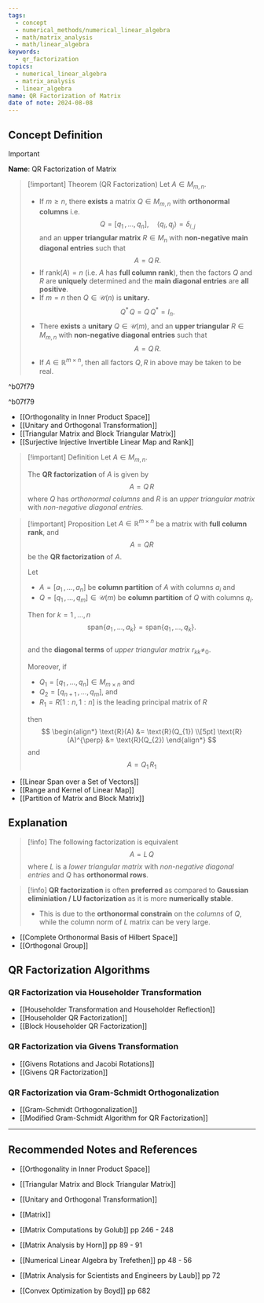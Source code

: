 ```yaml
---
tags:
  - concept
  - numerical_methods/numerical_linear_algebra
  - math/matrix_analysis
  - math/linear_algebra
keywords:
  - qr_factorization
topics:
  - numerical_linear_algebra
  - matrix_analysis
  - linear_algebra
name: QR Factorization of Matrix
date of note: 2024-08-08
---
```


## Concept Definition

>[!important]
>**Name**: QR Factorization of Matrix

>[!important] Theorem (QR Factorization)
>Let $A\in M_{m,n}$.
>
>- If $m \ge n$, there **exists** a matrix $Q\in M_{m,n}$ with **orthonormal columns** i.e. $$Q=[q_{1}\,{,}\ldots{,}\,q_{n}],\quad \left\langle q_{i},q_{j} \right\rangle = \delta_{i,j}$$ and an **upper triangular matrix** $R\in M_{n}$ with **non-negative main diagonal entries** such that $$A = Q\,R.$$
>- If $\text{rank}(A) = n$ (i.e. $A$ has **full column rank**), then the factors $Q$ and $R$ are **uniquely** determined and the **main diagonal entries** are **all positive**.  
>- If $m=n$ then $Q\in \mathcal{U}(n)$ is **unitary.** $$Q^{*}\,Q = Q\,Q^{*} = I_{n}.$$
>- There **exists** a **unitary** $Q\in \mathcal{U}(m)$, and an **upper triangular** $R\in M_{m,n}$ with **non-negative  diagonal entries** such that $$A = Q\,R.$$
>- If $A\in \mathbb{R}^{m\times n}$, then all factors $Q, R$ in above may be taken to be real.

^b07f79

^b07f79

- [[Orthogonality in Inner Product Space]]
- [[Unitary and Orthogonal Transformation]]
- [[Triangular Matrix and Block Triangular Matrix]]
- [[Surjective Injective Invertible Linear Map and Rank]]

>[!important] Definition
>Let $A\in M_{m,n}$.
>
>The **QR factorization** of $A$ is given by $$A = Q\,R$$ where $Q$ has *orthonormal columns* and $R$ is an *upper triangular matrix* with *non-negative diagonal entries.*

>[!important] Proposition
>Let $A\in \mathbb{R}^{m\times n}$ be a matrix with **full column rank**, and $$A = QR$$ be the **QR factorization** of $A$.
>
>Let  
>- $A = [a_{1}\,{,}\ldots{,}\,a_{n}]$ be **column partition** of $A$ with columns $a_{i}$ and
>- $Q = [q_{1}\,{,}\ldots{,}\,q_{m}]\in \mathcal{U}(m)$  be **column partition** of $Q$ with columns $q_{i}$.
>
> Then for $k=1\,{,}\ldots{,}\,n$
> $$
> \text{span}\left\{ a_{1}\,{,}\ldots{,}\,a_{k}  \right\} = \text{span}\left\{ q_{1}\,{,}\ldots{,}\,q_{k} \right\}. 
> $$  
>and the **diagonal terms** of *upper triangular matrix* $r_{kk} \neq_{0}$. 
>
>Moreover, if 
>- $Q_{1} = [q_{1}\,{,}\ldots{,}\,q_{n}]\in M_{m\times n}$ and 
>- $Q_{2} = [q_{n+1}\,{,}\ldots{,}\,q_{m}]$, and 
>- $R_{1} = R[1:n, 1:n]$ is the leading principal matrix of $R$
>
>then
>$$
>\begin{align*}
> \text{R}(A) &= \text{R}(Q_{1}) \\[5pt]
> \text{R}(A)^{\perp} &= \text{R}(Q_{2})
>\end{align*}
>$$
>and
>$$
>A = Q_{1}\,R_{1}
>$$

- [[Linear Span over a Set of Vectors]]
- [[Range and Kernel of Linear Map]]
- [[Partition of Matrix and Block Matrix]]


## Explanation

>[!info]
>The following factorization is equivalent
>$$
>A = L\,Q
>$$
>where $L$ is a *lower triangular matrix* with *non-negative diagonal entries* and $Q$ has **orthonormal rows**.

>[!info]
>**QR factorization** is often **preferred** as compared to **Gaussian eliminiation / LU factorization** as it is more **numerically stable**.
>- This is due to the **orthonormal constrain** on the *columns*  of $Q$, while the column norm of $L$ matrix can be very large.

- [[Complete Orthonormal Basis of Hilbert Space]]
- [[Orthogonal Group]]

## QR Factorization Algorithms

### QR Factorization via Householder Transformation

- [[Householder Transformation and Householder Reflection]]
- [[Householder QR Factorization]]
- [[Block Householder QR Factorization]]

### QR Factorization via Givens Transformation

- [[Givens Rotations and Jacobi Rotations]]
- [[Givens QR Factorization]]

### QR Factorization via Gram-Schmidt Orthogonalization

- [[Gram-Schmidt Orthogonalization]]
- [[Modified Gram-Schmidt Algorithm for QR Factorization]]


-----------
##  Recommended Notes and References

- [[Orthogonality in Inner Product Space]]


- [[Triangular Matrix and Block Triangular Matrix]]
- [[Unitary and Orthogonal Transformation]]
- [[Matrix]]


- [[Matrix Computations by Golub]] pp 246 - 248
- [[Matrix Analysis by Horn]] pp 89 - 91
- [[Numerical Linear Algebra by Trefethen]] pp 48 - 56
- [[Matrix Analysis for Scientists and Engineers by Laub]] pp 72
- [[Convex Optimization by Boyd]] pp 682
